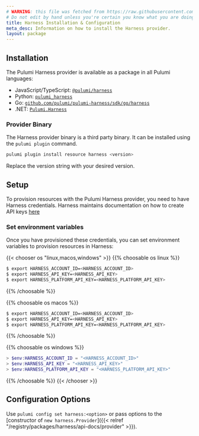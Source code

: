 ```yaml
---
# WARNING: this file was fetched from https://raw.githubusercontent.com/pulumi/pulumi-harness/v0.4.9/docs/installation-configuration.md
# Do not edit by hand unless you're certain you know what you are doing!
title: Harness Installation & Configuration
meta_desc: Information on how to install the Harness provider.
layout: package
---
```


## Installation

The Pulumi Harness provider is available as a package in all Pulumi languages:

* JavaScript/TypeScript: [`@pulumi/harness`](https://www.npmjs.com/package/@pulumi/harness)
* Python: [`pulumi_harness`](https://pypi.org/project/pulumi-harness/)
* Go: [`github.com/pulumi/pulumi-harness/sdk/go/harness`](https://pkg.go.dev/github.com/pulumi/pulumi-harness/sdk)
* .NET: [`Pulumi.Harness`](https://www.nuget.org/packages/Pulumi.Harness)

### Provider Binary

The Harness provider binary is a third party binary. It can be installed using the `pulumi plugin` command.

```bash
pulumi plugin install resource harness <version>
```

Replace the version string with your desired version.

## Setup

To provision resources with the Pulumi Harness provider, you need to have Harness credentials. Harness maintains documentation on how to create API keys [here](https://docs.harness.io/article/smloyragsm-api-keys)

### Set environment variables

Once you have provisioned these credentials, you can set environment variables to provision resources in Harness:

{{< chooser os "linux,macos,windows" >}}
{{% choosable os linux %}}

```bash
$ export HARNESS_ACCOUNT_ID=<HARNESS_ACCOUNT_ID>
$ export HARNESS_API_KEY=<HARNESS_API_KEY>
$ export HARNESS_PLATFORM_API_KEY=<HARNESS_PLATFORM_API_KEY>
```

{{% /choosable %}}

{{% choosable os macos %}}

```bash
$ export HARNESS_ACCOUNT_ID=<HARNESS_ACCOUNT_ID>
$ export HARNESS_API_KEY=<HARNESS_API_KEY>
$ export HARNESS_PLATFORM_API_KEY=<HARNESS_PLATFORM_API_KEY>
```

{{% /choosable %}}

{{% choosable os windows %}}

```powershell
> $env:HARNESS_ACCOUNT_ID = "<HARNESS_ACCOUNT_ID>"
> $env:HARNESS_API_KEY = "<HARNESS_API_KEY>"
> $env:HARNESS_PLATFORM_API_KEY = "<HARNESS_PLATFORM_API_KEY>"
```

{{% /choosable %}}
{{< /chooser >}}

## Configuration Options

Use `pulumi config set harness:<option>` or pass options to the [constructor of `new harness.Provider`]({{< relref "/registry/packages/harness/api-docs/provider" >}}).

